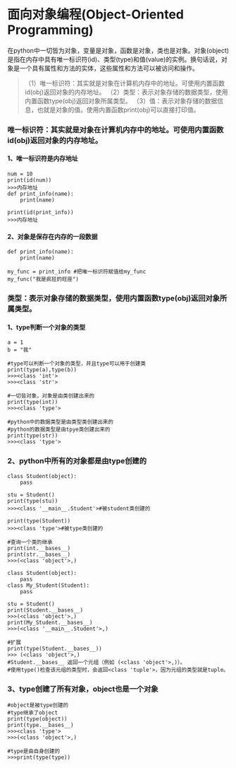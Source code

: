 # 面向对象编程(Object-Oriented Programming)

在python中一切皆为对象，变量是对象，函数是对象，类也是对象。对象(object)是指在内存中具有唯一标识符(id)、类型(type)和值(value)的实例。换句话说，对象是一个具有属性和方法的实体，这些属性和方法可以被访问和操作。

> （1）唯一标识符：其实就是对象在计算机内存中的地址。可使用内置函数id(obj)返回对象的内存地址。
> （2）类型：表示对象存储的数据类型，使用内置函数type(obj)返回对象所属类型。
> （3）值：表示对象存储的数据信息，也就是对象的值。使用内置函数print(obj)可以直接打印值。

### 唯一标识符：其实就是对象在计算机内存中的地址。可使用内置函数id(obj)返回对象的内存地址。

#### 1、唯一标识符是内存地址

```
num = 10
print(id(num))
>>>内存地址
def print_info(name):
    print(name)

print(id(print_info))
>>>内存地址
```

#### 2、对象是保存在内存的一段数据

```
def print_info(name):
    print(name)

my_func = print_info #把唯一标识符赋值给my_func
my_func("我是疯狂的旺座")
```

### 类型：表示对象存储的数据类型，使用内置函数type(obj)返回对象所属类型。

#### 1、type判断一个对象的类型

```
a = 1
b = "我"

#type可以判断一个对象的类型，并且type可以用于创建类
print(type(a),type(b))
>>><class 'int'>
>>><class 'str'>

#一切皆对象，对象是由类创建出来的
print(type(int))
>>><class 'type'>

#python中的数据类型是由类型类创建出来的
#python的数据类型是由tpye类创建出来的
print(type(str))
>>><class 'type'>

```

### 2、python中所有的对象都是由type创建的

```
class Student(object):
    pass

stu = Student()
print(type(stu))
>>><class '__main__.Student'>#被student类创建的

print(type(Student))
>>><class 'type'>#被type类创建的
```



```
#查询一个类的继承
print(int.__bases__)
print(str.__bases__)
>>>(<class 'object'>,)

class Student(object):
    pass
class My_Student(Student):
	pass

stu = Student()
print(Student.__bases__)
>>>(<class 'object'>,)
print(My_Student.__bases__)
>>>(<class '__main__.Student'>,)

#扩展
print(type(Student.__bases__))
>>> (<class 'object'>,)
#Student.__bases__ 返回一个元组（例如 (<class 'object'>,)）。
#使用type()检查该元组的类型时，会返回<class 'tuple'>，因为元组的类型就是tuple。
```

### 3、type创建了所有对象，object也是一个对象

```
#object是被type创建的
#type继承了object
print(type(object))
print(type.__bases__)
>>><class 'type'>
>>>(<class 'object'>,)

#type是由自身创建的
>>>print(type(type))
```

